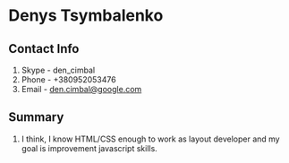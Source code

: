 # Denys Tsymbalenko

## Contact Info
1. Skype - den_cimbal
1. Phone - +380952053476
1. Email - den.cimbal@google.com

## Summary
1. I think, I know HTML/CSS enough to work as layout developer and my goal is improvement javascript skills.


